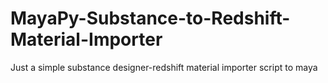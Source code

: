 # MayaPy-Substance-to-Redshift-Material-Importer
Just a simple substance designer-redshift material importer script to maya
